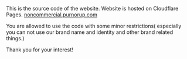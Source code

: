 This is the source code of the website. Website is hosted on Cloudflare Pages. [noncommercial.purnorup.com](https://noncommercial.purnorup.com/)

You are allowed to use the code with some minor restrictions( especially you can not use our brand name and identity and other brand related things.)

Thank you for your interest!
